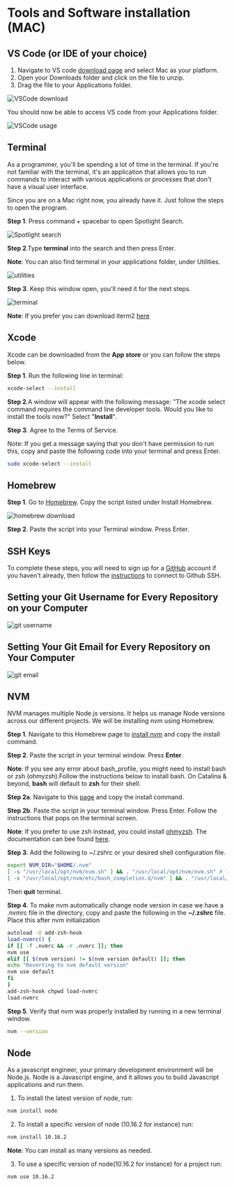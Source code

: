 # Tools and Software installation (MAC)

## VS Code (or IDE of your choice)

1. Navigate to VS code [download page](https://code.visualstudio.com/download) and select Mac as your platform.
2. Open your Downloads folder and click on the file to unzip.
3. Drag the file to your Applications folder.

![VSCode download](https://user-images.githubusercontent.com/40123461/151488316-14947ad9-e894-4d4a-a027-93ec4e81d0eb.png)

You should now be able to access VS code from your Applications folder.

![VSCode usage](https://user-images.githubusercontent.com/40123461/151488494-717fc1f1-2c7b-4066-8b6f-c76eb5da7206.png)

## Terminal

As a programmer, you'll be spending a lot of time in the terminal. If you're not familiar with the terminal, it's an application that allows you to run commands to interact with various applications or processes that don't have a visual user interface.

Since you are on a Mac right now, you already have it. Just follow the steps to open the program.

**Step 1**. Press command + spacebar to open Spotlight Search.

![Spotlight search](https://user-images.githubusercontent.com/40123461/151489020-85d4c763-3080-458f-96f7-3fd670a040e9.png)

**Step 2**.Type **terminal** into the search and then press Enter.

**Note**: You can also find terminal in your applications folder, under Utilities.

![utilities](https://user-images.githubusercontent.com/40123461/151489317-7dbcfe8b-ae21-44e7-9294-7ca4b0716f32.png)

**Step 3**. Keep this window open, you'll need it for the next steps.

![terminal](https://user-images.githubusercontent.com/40123461/151489451-08b9cb85-4c4f-45bf-b05e-5d2194cf467c.png)

**Note**: If you prefer you can download iterm2 [here](https://iterm2.com/downloads.html)

## Xcode

Xcode can be downloaded from the **App store** or you can follow the steps below.

**Step 1**. Run the following line in terminal:

```sh
xcode-select --install
```

**Step 2**.A window will appear with the following message: "The xcode select command requires the command line developer tools. Would you like to install the tools now?" Select "**Install**".

**Step 3**. Agree to the Terms of Service.

Note: If you get a message saying that you don't have permission to run this, copy and paste the following code into your terminal and press Enter.

```sh
sudo xcode-select --install
```

## Homebrew

**Step 1**. Go to [Homebrew](https://brew.sh/). Copy the script listed under Install Homebrew.

![homebrew download](https://user-images.githubusercontent.com/40123461/151490511-5fc1cc60-6075-4bd0-90e2-086f5d5b3ddb.png)

**Step 2**. Paste the script into your Terminal window. Press Enter.

## SSH Keys

To complete these steps, you will need to sign up for a [GitHub](https://github.com/) account if you haven't already, then follow the [instructions](https://docs.github.com/en/authentication/connecting-to-github-with-ssh/checking-for-existing-ssh-keys) to connect to Github SSH.

## Setting your Git Username for Every Repository on your Computer

![git username](https://user-images.githubusercontent.com/40123461/151491220-6d751145-a357-450d-a11f-786556bfb19b.png)

## Setting Your Git Email for Every Repository on Your Computer

![git email](https://user-images.githubusercontent.com/40123461/151491821-3874039a-6cb8-475b-af16-0aec5cd15890.png)

## NVM

NVM manages multiple Node.js versions. It helps us manage Node versions across our different projects. We will be installing nvm using Homebrew.

**Step 1**. Navigate to this Homebrew page to [install nvm](https://formulae.brew.sh/formula/nvm) and copy the install command.

**Step 2**. Paste the script in your terminal window. Press **Enter**.

**Note**: If you see any error about bash_profile, you might need to install bash or zsh (ohmyzsh).Follow the instructions below to install bash. On Catalina & beyond, **bash** will default to **zsh** for their shell.

**Step 2a**. Navigate to this [page](https://formulae.brew.sh/formula/bash) and copy the install command.

**Step 2b**. Paste the script in your terminal window. Press Enter. Follow the instructions that pops on the terminal screen.

**Note**: If you prefer to use zsh instead, you could install [ohmyzsh](https://ohmyz.sh/#install). The documentation can bee found [here](https://github.com/ohmyzsh/ohmyzsh).

**Step 3**. Add the following to ~/.zshrc or your desired shell configuration file.

```sh
export NVM_DIR="$HOME/.nvm"
[ -s "/usr/local/opt/nvm/nvm.sh" ] && . "/usr/local/opt/nvm/nvm.sh" # This loads nvm
[ -s "/usr/local/opt/nvm/etc/bash_completion.d/nvm" ] && . "/usr/local/opt/nvm/etc/bash_completion.d/nvm" # This loads nvm bash_completion
```

Then **quit** terminal.

**Step 4**. To make nvm automatically change node version in case we have a .nvmrc file in the directory, copy and paste the following in the **~/.zshrc** file. Place this after nvm initialization

```sh
autoload -U add-zsh-hook
load-nvmrc() {
if [[ -f .nvmrc && -r .nvmrc ]]; then
nvm use
elif [[ $(nvm version) != $(nvm version default) ]]; then
echo "Reverting to nvm default version"
nvm use default
fi
}
add-zsh-hook chpwd load-nvmrc
load-nvmrc
```

**Step 5**. Verify that nvm was properly installed by running in a new terminal window.

```sh
nvm --version
```

## Node

As a javascript engineer, your primary development environment will be Node.js. Node is a Javascript engine, and it allows you to build Javascript applications and run them.

1. To install the latest version of node, run:

```sh
nvm install node
```

2. To install a specific version of node (10.16.2 for instance) run:

```sh
nvm install 10.16.2
```

**Note**: You can install as many versions as needed.

3. To use a specific version of node(10.16.2 for instance) for a project run:

```sh
nvm use 10.16.2
```
